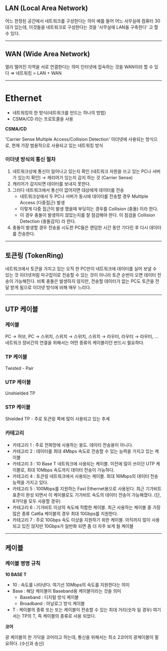 ## LAN (Local Area Network)

어느 한정된 공간에서 네트워크를 구성한다는 의미 예를 들어 어느 사무실에 컴퓨터 30대가 있는데, 이것들을 네트워크로 구성한다는 것을 '사무실에 LAN을 구축한다' 고 할 수 있다.



---



## WAN (Wide Area Network)

멀리 떨어진 지역을 서로 연결한다는 의미 인터넷에 접속하는 것을 WAN이라 할 수 있다 ⇒ 네트워킹 = LAN + WAN



---

# Ethernet

- 네트워킹의 한 방식(네트워크를 만드는 하나의 방법)
- CSMA/CD 라는 프로토콜을 사용



**CSMA/CD**

'Carrier Sense Multiple Access/Collision Detection' 이더넷에 사용되는 방식으로, 현재 가장 범용적으로 사용되고 있는 네트워킹 방식



### 이더넷 방식의 통신 절차

1. 네트워크상에 통신이 일어나고 있는지 확인 (네트워크 자원을 쓰고 있는 PC나 서버가 있는지 확인) → 캐리어가 있는지 감지 하는 것 (Carrier Sense)
2. 캐리어가 감지되면 데이터를 보내지 못한다.
3. 그러다 네트워크에서 통신이 없어지면 대상에게 데이터를 전송
   - 네트워크상에서 두 PC나 서버가 동시에 데이터를 전송할 경우 Multiple Access (다중접근) 발생
   - 이렇게 다중 접근이 발생 했을때 부딪히는 경우를 Collision (충돌) 이라 한다.
   - 이 경우 충돌이 발생하지 않았는지를 잘 점검해야 한다. 이 점검을 Collision Detection (충돌감지) 라 한다.
4. 충돌이 발생할 경우 전송을 시도한 PC들은 랜덤한 시간 동안 기다린 후 다시 데이터를 전송한다.



---



## 토큰링 (TokenRing)

네트워크에서 토큰을 가지고 있는 오직 한 PC만이 네트워크에 데이터를 실어 보낼 수 있는 것 이더넷처럼 마구잡이로 전송할 수 있는 것이 아니라 토큰 순번이 오면 데이터 전송이 가능해진다. 비록 충돌은 발생하지 않지만, 전송할 데이터가 없는 PC도 토큰을 전달 받게 됨으로 이더넷 방식에 비해 매우 느리다.



---



## UTP 케이블

### 케이블

PC → 허브, PC → 스위치, 스위치 → 스위치, 스위치 → 라우터, 라우터 → 라우터, ... 네트워크 장비간의 연결을 위해서는 어떤 종류의 케이블이던 반드시 필요하다.



### TP 케이블

Twisted - Pair



### UTP 케이블

Unshielded TP



### STP 케이블

Shielded TP - 주로 토큰링 쪽에 많이 사용되고 있는 추세



### 카테고리

- 카테고리 1 : 주로 전화망에 사용하는 용도. 데이터 전송용이 아니다.
- 카테고리 2 : 데이터를 최대 4Mbps 속도로 전송할 수 있는 능력을 가지고 있는 케이블
- 카테고리 3 : 10 Base T 네트워크에 사용되는 케이블. 이전에 많이 쓰이던 UTP 케이블로, 최대 10Mbps 속도까지 데이터 전송이 가능하다.
- 카테고리 4 : 토큰링 네트워크에서 사용되는 케이블. 최대 16Mbps의 데이터 전송 능력을 가지고 있다.
- 카테고리 5 : 100Mbps를 지원하는 Fast Ethernet용으로 사용된다.  최근 기가비트 표준이 완성 되면서 이 케이블로도 기가비트 속도의 데이터 전송이 가능해졌다. (단, 8가닥을 모두 사용할 경우)
- 카테고리 6 : 기가비트 이상의 속도에 적합한 케이블. 최근 사용하는 케이블 중 가장 많은 종류 Cat6a 케이블의 경우 최대 10Gbps를 지원한다.
- 카테고리 7 : 주로 10Gbps 속도 이상을 지원하기 위한 케이블. 아직까지 많이 사용되고 있진 않지만 10Gbps가 일반화 되면 좀 더 자주 보게 될 케이블



---



## 케이블

### 케이블 명명 규칙

**10 BASE T**

- 10 : 속도를 나타낸다. 여기선 10Mbps의 속도를 지원한다는 의미
- Base : 해당 케이블이 Baseband용 케이블이라는 것을 의미
  - Baseband : 디지털 방식 케이블
  - Broadband : 아날로그 방식 케이블
- T : 케이블의 종류 또는  또는 케이블이 전송할 수 있는 최대 거리(숫자 일 경우) 여기서는 TP의 T, 즉 케이블의 종류로 사용 되었다.



**코어**

광 케이블의 한 가닥을 코어라고 하는데, 통신을 위해서는 최소 2코어의 광케이블이 필요하다. (수신과 송신)